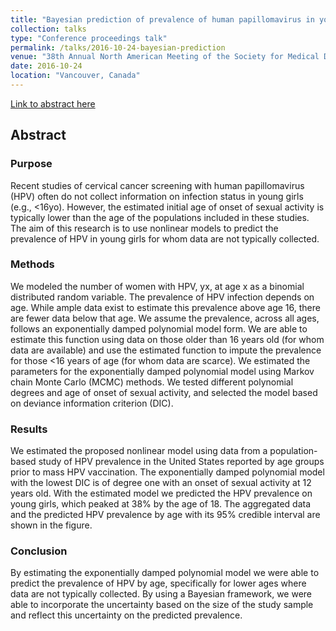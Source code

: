 ```yaml
---
title: "Bayesian prediction of prevalence of human papillomavirus in young girls in the US from aggregated data using exponentially damped polynomial models"
collection: talks
type: "Conference proceedings talk"
permalink: /talks/2016-10-24-bayesian-prediction
venue: "38th Annual North American Meeting of the Society for Medical Decision Making"
date: 2016-10-24
location: "Vancouver, Canada"
---
```


[Link to abstract here](https://smdm.confex.com/smdm/2016bc/webprogram/Paper10498.html)

## Abstract

### Purpose
Recent studies of cervical cancer screening with human papillomavirus (HPV) often do not collect information on infection status in young girls (e.g., <16yo). However, the estimated initial age of onset of sexual activity is typically lower than the age of the populations included in these studies. The aim of this research is to use nonlinear models to predict the prevalence of HPV in young girls for whom data are not typically collected.

### Methods
We modeled the number of women with HPV, yx, at age x as a binomial distributed random variable. The prevalence of HPV infection depends on age. While ample data exist to estimate this prevalence above age 16, there are fewer data below that age. We assume the prevalence, across all ages, follows an exponentially damped polynomial model form. We are able to estimate this function using data on those older than 16 years old (for whom data are available) and use the estimated function to impute the prevalence for those <16 years of age (for whom data are scarce). We estimated the parameters for the exponentially damped polynomial model using Markov chain Monte Carlo (MCMC) methods. We tested different polynomial degrees and age of onset of sexual activity, and selected the model based on deviance information criterion (DIC).

### Results
We estimated the proposed nonlinear model using data from a population-based study of HPV prevalence in the United States reported by age groups prior to mass HPV vaccination. The exponentially damped polynomial model with the lowest DIC is of degree one with an onset of sexual activity at 12 years old. With the estimated model we predicted the HPV prevalence on young girls, which peaked at 38% by the age of 18. The aggregated data and the predicted HPV prevalence by age with its 95% credible interval are shown in the figure.

### Conclusion
By estimating the exponentially damped polynomial model we were able to predict the prevalence of HPV by age, specifically for lower ages where data are not typically collected. By using a Bayesian framework, we were able to incorporate the uncertainty based on the size of the study sample and reflect this uncertainty on the predicted prevalence. 
